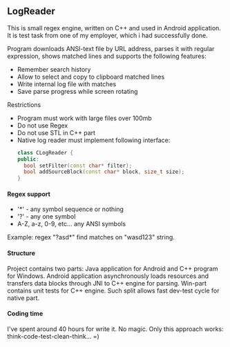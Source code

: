 ## LogReader

This is small regex engine, written on C++ and used in Android application. It is test task from one of my employer, which i had successfully done.

Program downloads ANSI-text file by URL address, parses it with regular expression, shows matched lines and supports the following features:
- Remember search history
- Allow to select and copy to clipboard matched lines
- Write internal log file with matches
- Save parse progress while screen rotating

Restrictions
- Program must work with large files over 100mb
- Do not use Regex
- Do not use STL in C++ part
- Native log reader must implement following interface:
  ``` cpp
  class CLogReader { 
  public:
	bool setFilter(const char* filter);
	bool addSourceBlock(const char* block, size_t size);
  }
  ```

#### Regex support

- '*' - any symbol sequence or nothing
- '?' - any one symbol
- A-Z, a-z, 0-9, etc... any ANSI symbols

Example: regex "?asd*" find matches on "wasd123" string.

#### Structure
Project contains two parts: Java application for Android and C++ program for Windows. Android application asynchronously loads resources and transfers data blocks through JNI to C++ engine for parsing. Win-part contains unit tests for C++ engine. Such split allows fast dev-test cycle for native part.

#### Coding time
I've spent around 40 hours for write it. No magic. Only this approach works: think-code-test-clean-think... =)

